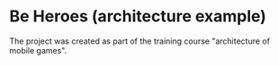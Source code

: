 # Be Heroes (architecture example)
The project was created as part of the training course "architecture of mobile games".
